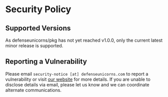 # Security Policy

## Supported Versions

As defenseunicorns/pkg has not yet reached v1.0.0, only the current latest minor release is supported.

## Reporting a Vulnerability

Please email `security-notice [at] defenseunicorns.com` to report a vulnerability or visit [our website](https://www.defenseunicorns.com/) for more details. If you are unable to disclose details via email, please let us know and we can coordinate alternate communications.
